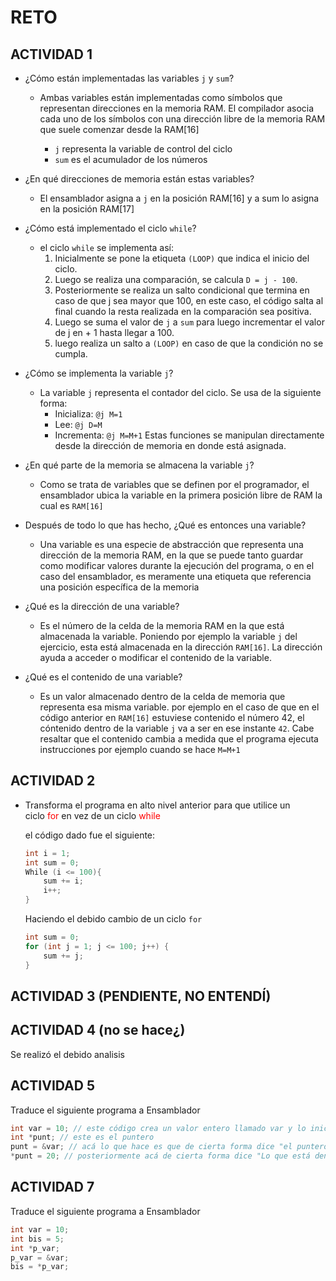 # RETO

## ACTIVIDAD 1

- ¿Cómo están implementadas las variables `j` y `sum`?

    - Ambas variables están implementadas como símbolos que representan direcciones en la memoria RAM. El compilador asocia cada uno de los símbolos con una dirección libre de la memoria RAM que suele comenzar desde la RAM[16]

        - `j` representa la variable de control del ciclo
        - `sum` es el acumulador de los números
    
- ¿En qué direcciones de memoria están estas variables?

    - El ensamblador asigna a `j` en la posición RAM[16] y a sum lo asigna en la posición RAM[17]

- ¿Cómo está implementado el ciclo `while`?

    - el ciclo `while` se implementa así:
        1. Inicialmente se pone la etiqueta `(LOOP)` que indica el inicio del ciclo.
        2. Luego se realiza una comparación, se calcula `D = j - 100`.
        3. Posteriormente se realiza un salto condicional que termina en caso de que j sea mayor que 100, en este caso, el código salta al final cuando la resta realizada en la comparación sea positiva.
        4. Luego se suma el valor de `j` a `sum` para luego incrementar el valor de j en + 1 hasta llegar a 100.
        5. luego realiza un salto a `(LOOP)` en caso de que la condición no se cumpla.

- ¿Cómo se implementa la variable `j`?

    - La variable `j` representa el contador del ciclo. Se usa de la siguiente forma:
        - Inicializa: `@j M=1`
        - Lee: `@j D=M`
        - Incrementa: `@j M=M+1`
        Estas funciones se manipulan directamente desde la dirección de memoria en donde está asignada.

- ¿En qué parte de la memoria se almacena la variable `j`?

    - Como se trata de variables que se definen por el programador, el ensamblador ubica la variable en la primera posición libre de RAM la cual es `RAM[16]`

- Después de todo lo que has hecho, ¿Qué es entonces una variable?
    
    - Una variable es una especie de abstracción que representa una dirección de la memoria RAM, en la que se puede tanto guardar como modificar valores durante la ejecución del programa, o en el caso del ensamblador, es meramente una etiqueta que referencia una posición específica de la memoria

- ¿Qué es la dirección de una variable?

    - Es el número de la celda de la memoria RAM en la que está almacenada la variable. Poniendo por ejemplo la variable `j` del ejercicio, esta está almacenada en la dirección `RAM[16]`. La dirección ayuda a acceder o modificar el contenido de la variable.

- ¿Qué es el contenido de una variable?

    - Es un valor almacenado dentro de la celda de memoria que representa esa misma variable. por ejemplo en el caso de que en el código anterior en  `RAM[16]` estuviese contenido el número 42, el cóntenido dentro de la variable `j` va a ser en ese instante `42`. Cabe resaltar que el contenido cambia a medida que el programa ejecuta instrucciones por ejemplo cuando se hace `M=M+1`


## ACTIVIDAD 2


- Transforma el programa en alto nivel anterior para que utilice un ciclo <span style="color:red">for</span> en vez de un ciclo <span style="color:red">while</span>

    el código dado fue el siguiente:

    ```cpp
    int i = 1;
    int sum = 0;
    While (i <= 100){
        sum += i;
        i++;
    }
    ```

    Haciendo el debido cambio de un ciclo `for`

    ```cpp
    int sum = 0;
    for (int j = 1; j <= 100; j++) {
        sum += j;
    }
    ```

## ACTIVIDAD 3 (PENDIENTE, NO ENTENDÍ)

## ACTIVIDAD 4 (no se hace¿)

Se realizó el debido analisis

## ACTIVIDAD 5 

Traduce el siguiente programa a Ensamblador

```cpp
int var = 10; // este código crea un valor entero llamado var y lo inicializa con 10
int *punt; // este es el puntero
punt = &var; // acá lo que hace es que de cierta forma dice "el puntero mira en dirección a donde está la variable ..."
*punt = 20; // posteriormente acá de cierta forma dice "Lo que está dentro de la variable que está mirando el puntero va a ser igual a... "
```

## ACTIVIDAD 7

Traduce el siguiente programa a Ensamblador

```cpp
int var = 10;
int bis = 5;
int *p_var;
p_var = &var;
bis = *p_var;
```
